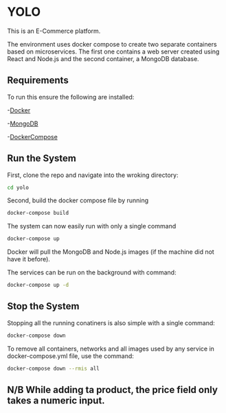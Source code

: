# YOLO
This is an E-Commerce platform.

The environment uses docker compose to create two separate containers based on microservices. The first one contains a web server created using React and Node.js and the second container, a MongoDB database.

## Requirements
To run this ensure the following are installed:

-[Docker](https://docs.docker.com/get-docker/)

-[MongoDB](https://docs.mongodb.com/manual/tutorial/install-mongodb-on-ubuntu/)

-[DockerCompose](https://docs.docker.com/compose/install/linux/)

## Run the System
First, clone the repo and navigate into the wroking directory:
```bash
cd yolo
```
Second, build the docker compose file by running
```bash
docker-compose build
```

The system can now easily run with only a single command
```bash
docker-compose up
```
Docker will pull the MongoDB and Node.js images (if the machine did not have it before).

The services can be run on the background with command:
```bash
docker-compose up -d
```
## Stop the System
Stopping all the running conatiners is also simple with a single command:
```bash
docker-compose down
```

To remove all containers, networks and all images used by any service in docker-compose.yml file, use the command:
```bash
docker-compose down --rmis all
```
## N/B While adding ta product, the price field only takes a numeric input.
